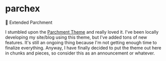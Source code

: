 # parchex
:bee: Extended Parchment

I stumbled upon the [Parchment Theme](https://github.com/rhl-bthr/parchment) and really loved it. I've been locally developing my site/blog using this theme, but I've added tons of new features. It's still an ongoing thing because I'm not getting enough time to finalize everything. Anyway, I have finally decided to put the theme out here in chunks and pieces, so consider this as an announcement or whatever.
